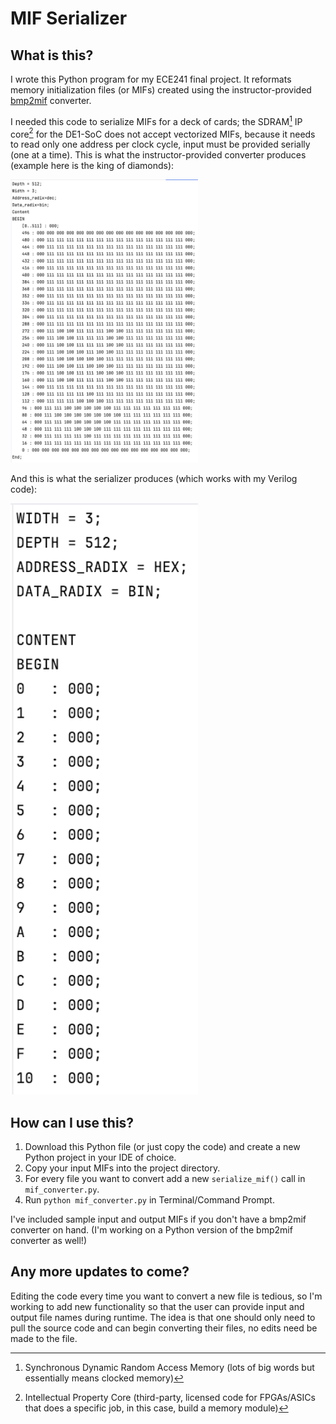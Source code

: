 # MIF Serializer
## What is this?
I wrote this Python program for my ECE241 final project. It reformats memory initialization files (or MIFs) created using the instructor-provided [bmp2mif](https://www.eecg.utoronto.ca/~jayar/ece241_08F/vga/vga-bmp2mif.html) converter.

I needed this code to serialize MIFs for a deck of cards; the SDRAM[^1] IP core[^2] for the DE1-SoC does not accept vectorized MIFs, because it needs to read only one address per clock cycle, input must be provided serially (one at a time). This is what the instructor-provided converter produces (example here is the king of diamonds):

<img alt="Converter Output" src="images/vectorized_mif.png" width="300"/>

And this is what the serializer produces (which works with my Verilog code):

<img alt="Serializer Output" src="images/serialized_mif.png" width="300"/>

## How can I use this?
1. Download this Python file (or just copy the code) and create a new Python project in your IDE of choice.
2. Copy your input MIFs into the project directory.
3. For every file you want to convert add a new ```serialize_mif()``` call in ```mif_converter.py```.
4. Run ```python mif_converter.py``` in Terminal/Command Prompt.

I've included sample input and output MIFs if you don't have a bmp2mif converter on hand. (I'm working on a Python version of the bmp2mif converter as well!)

## Any more updates to come?
Editing the code every time you want to convert a new file is tedious, so I'm working to add new functionality so that the user can provide input and output file names during runtime. The idea is that one should only need to pull the source code and can begin converting their files, no edits need be made to the file. 

[^1]: Synchronous Dynamic Random Access Memory (lots of big words but essentially means clocked memory)
[^2]: Intellectual Property Core (third-party, licensed code for FPGAs/ASICs that does a specific job, in this case, build a memory module)
